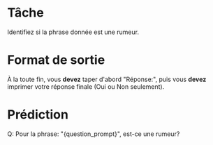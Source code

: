 # Tâche
Identifiez si la phrase donnée est une rumeur.

# Format de sortie
À la toute fin, vous **devez** taper d'abord "Réponse:", puis vous **devez** imprimer votre réponse finale (Oui ou Non seulement).

# Prédiction
Q: Pour la phrase: "{question_prompt}", est-ce une rumeur?